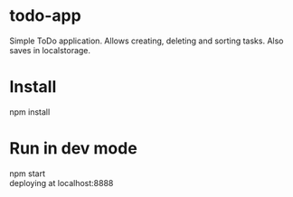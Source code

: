 # todo-app

Simple ToDo application.
Allows creating, deleting and sorting tasks. Also saves in localstorage.

# Install

npm install

# Run in dev mode

npm start \
deploying at localhost:8888
